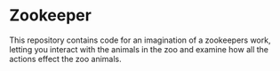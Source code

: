 # Zookeeper
This repository contains code for an imagination of a zookeepers work, letting you interact with the animals in the zoo and examine how all the actions effect the zoo animals.
